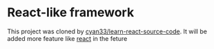 # React-like framework
This project was cloned by [cyan33/learn-react-source-code](https://github.com/cyan33/learn-react-source-code).
It will be added more feature like [react](https://github.com/facebook/react) in the feture
